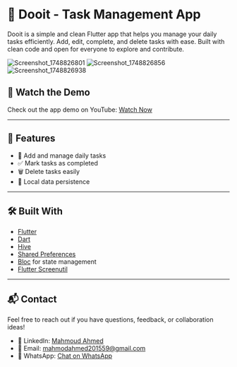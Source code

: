 # 📝 Dooit - Task Management App

Dooit is a simple and clean Flutter app that helps you manage your daily tasks efficiently. Add, edit, complete, and delete tasks with ease. Built with clean code and open for everyone to explore and contribute.

![Screenshot_1748826801](https://github.com/user-attachments/assets/6daceac6-63ff-453d-8fbf-6ca8542ff04b) ![Screenshot_1748826856](https://github.com/user-attachments/assets/f35fe9f8-2ee7-4b1d-b207-5a2f57d5f702) ![Screenshot_1748826938](https://github.com/user-attachments/assets/0aea729a-35ce-4cc9-a1dd-87e9fcc5fb5b)


## 🎥 Watch the Demo
Check out the app demo on YouTube: [Watch Now](https://youtu.be/gY5x-o7uaiw)

---

## 🚀 Features

- 🧠 Add and manage daily tasks
- ✅ Mark tasks as completed
- 🗑️ Delete tasks easily
- 💾 Local data persistence

---

## 🛠️ Built With

- [Flutter](https://flutter.dev/)
- [Dart](https://dart.dev/)
- [Hive](https://pub.dev/packages/hive)
- [Shared Preferences](https://pub.dev/packages/shared_preferences)
- [Bloc](https://pub.dev/packages/flutter_bloc) for state management
- [Flutter Screenutil](https://pub.dev/packages/flutter_screenutil)


---

## 📬 Contact

Feel free to reach out if you have questions, feedback, or collaboration ideas!

- 💼 LinkedIn: [Mahmoud Ahmed](https://www.linkedin.com/in/bytevortex0)
- 📧 Email: mahmodahmed201559@gmail.com
- 💬 WhatsApp: [Chat on WhatsApp](https://wa.me/201018452234)

